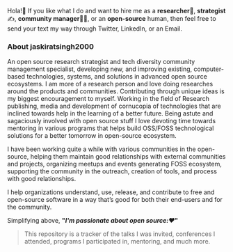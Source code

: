 Hola!:wave: If you like what I do and want to hire me as a **researcher**:monocle_face:, **strategist**:writing_hand:, **community manager**:man_health_worker:, or an **open-source** human, then feel free to send your text my way through Twitter, LinkedIn, or an Email.

### About jaskiratsingh2000
An open source research strategist and tech diversity community management specialist, developing new, and improving existing, computer-based technologies, systems, and solutions in advanced open source ecosystems. I am more of a research person and love doing researches around the products and communities. Contributing through unique ideas is my biggest encouragement to myself. Working in the field of Research publishing, media and development of cornucopia of technologies that are inclined towards help in the learning of a better future. Being astute and sagaciously involved with open source stuff I love devoting time towards mentoring in various programs that helps build OSS/FOSS technological solutions for a better tomorrow in open-source ecosystem.

I have been working quite a while with various communities in the open-source, helping them maintain good relationships with external communities and projects, organizing meetups and events generating FOSS ecosystem, supporting the community in the outreach, creation of tools, and process with good relationships.

I help organizations understand, use, release, and contribute to free and open-source software in a way that’s good for both their end-users and for the community.

Simplifying above, **"*I'm passionate about open source::heart:*"**

> This repository is a tracker of the talks I was invited, conferences I attended, programs I participated in, mentoring, and much more.
